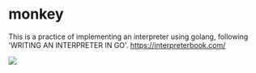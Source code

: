 # monkey

This is a practice of implementing an interpreter using golang,
following 'WRITING AN INTERPRETER IN GO'.
https://interpreterbook.com/

![](https://github.com/0daryo/monkey/workflows/ci/badge.svg)
